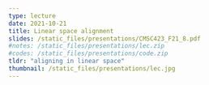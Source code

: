 ```yaml
---
type: lecture
date: 2021-10-21
title: Linear space alignment
slides: /static_files/presentations/CMSC423_F21_8.pdf
#notes: /static_files/presentations/lec.zip
#codes: /static_files/presentations/code.zip
tldr: "aligning in linear space"
thumbnail: /static_files/presentations/lec.jpg
---
```

